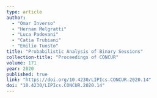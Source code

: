 ```yaml
---
type: article
author:
  - "Omar Inverso"
  - "Hernan Melgratti"
  - "Luca Padovani"
  - "Catia Trubiani"
  - "Emilio Tuosto"
title: "Probabilistic Analysis of Binary Sessions"
collection-title: "Proceedings of CONCUR"
volume: 171
year: 2020
published: true
link: "https://doi.org/10.4230/LIPIcs.CONCUR.2020.14"
doi: "10.4230/LIPIcs.CONCUR.2020.14"
---
```

